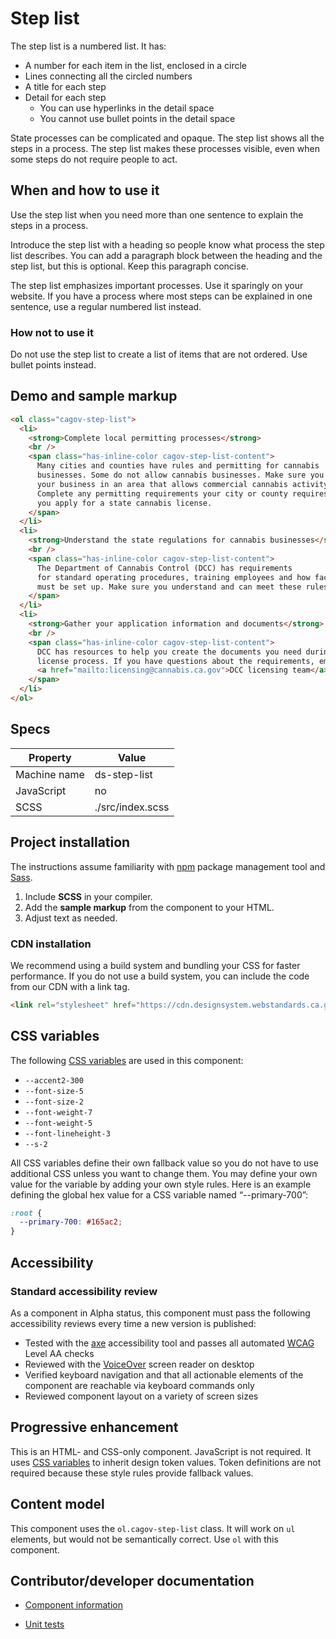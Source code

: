 # Step list

The step list is a numbered list. It has:

- A number for each item in the list, enclosed in a circle
- Lines connecting all the circled numbers
- A title for each step
- Detail for each step
  - You can use hyperlinks in the detail space
  - You cannot use bullet points in the detail space

State processes can be complicated and opaque. The step list shows all the steps in a process. The step list makes these processes visible, even when some steps do not require people to act.

## When and how to use it

Use the step list when you need more than one sentence to explain the steps in a process.

Introduce the step list with a heading so people know what process the step list describes. You can add a paragraph block between the heading and the step list, but this is optional. Keep this paragraph concise.

The step list emphasizes important processes. Use it sparingly on your website. If you have a process where most steps can be explained in one sentence, use a regular numbered list instead.

### How not to use it

Do not use the step list to create a list of items that are not ordered. Use bullet points instead.

## Demo and sample markup

<html-preview>

```html preview
<ol class="cagov-step-list">
  <li>
    <strong>Complete local permitting processes</strong>
    <br />
    <span class="has-inline-color cagov-step-list-content">
      Many cities and counties have rules and permitting for cannabis
      businesses. Some do not allow cannabis businesses. Make sure you set up
      your business in an area that allows commercial cannabis activity.
      Complete any permitting requirements your city or county requires before
      you apply for a state cannabis license.
    </span>
  </li>
  <li>
    <strong>Understand the state regulations for cannabis businesses</strong>
    <br />
    <span class="has-inline-color cagov-step-list-content">
      The Department of Cannabis Control (DCC) has requirements
      for standard operating procedures, training employees and how facilities
      must be set up. Make sure you understand and can meet these rules.
    </span>
  </li>
  <li>
    <strong>Gather your application information and documents</strong>
    <br />
    <span class="has-inline-color cagov-step-list-content">
      DCC has resources to help you create the documents you need during the
      license process. If you have questions about the requirements, email the
      <a href="mailto:licensing@cannabis.ca.gov">DCC licensing team</a>.
    </span>
  </li>
</ol>
```

</html-preview>

## Specs

| Property     | Value            |
| ------------ | ---------------- |
| Machine name | ds-step-list     |
| JavaScript   | no               |
| SCSS         | ./src/index.scss |

## Project installation

The instructions assume familiarity with [npm](https://npmjs.com) package management tool and [Sass](https://sass-lang.com/).

1. Include **SCSS** in your compiler.
2. Add the **sample markup** from the component to your HTML.
3. Adjust text as needed.

### CDN installation

We recommend using a build system and bundling your CSS for faster performance. If you do not use a build system, you can include the code from our CDN with a link tag.

```html
<link rel="stylesheet" href="https://cdn.designsystem.webstandards.ca.gov/components/ds-step-list/v3.0.1/dist/index.css">
```

## CSS variables

The following [CSS variables](https://developer.mozilla.org/en-US/docs/Web/CSS/Using_CSS_custom_properties) are used in this component:

- `--accent2-300`
- `--font-size-5`
- `--font-size-2`
- `--font-weight-7`
- `--font-weight-5`
- `--font-lineheight-3`
- `--s-2`

All CSS variables define their own fallback value so you do not have to use additional CSS unless you want to change them. You may define your own value for the variable by adding your own style rules. Here is an example defining the global hex value for a CSS variable named “--primary-700”:

```css
:root {
  --primary-700: #165ac2;
}
```

## Accessibility

### Standard accessibility review

As a component in Alpha status, this component must pass the following accessibility reviews every time a new version is published:

- Tested with the [axe](https://www.deque.com/axe/) accessibility tool and passes all automated [WCAG](https://www.w3.org/TR/WCAG21/) Level AA checks
- Reviewed with the [VoiceOver](https://www.apple.com/voiceover/info/guide/_1121.html) screen reader on desktop
- Verified keyboard navigation and that all actionable elements of the component are reachable via keyboard commands only
- Reviewed component layout on a variety of screen sizes

## Progressive enhancement

This is an HTML- and CSS-only component. JavaScript is not required. It uses [CSS variables](<https://developer.mozilla.org/en-US/docs/Web/CSS/var()#syntax>) to inherit design token values. Token definitions are not required because these style rules provide fallback values.

## Content model

This component uses the `ol.cagov-step-list` class. It will work on `ul` elements, but would not be semantically correct. Use `ol` with this component.

## Contributor/developer documentation

- [Component information](https://github.com/cagov/design-system/blob/main/components/README.md)

- [Unit tests](https://github.com/cagov/design-system/blob/main/components/UNIT-TESTS.md)
